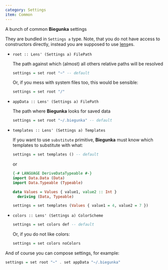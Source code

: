 ```yaml
---
category: Settings
item: Common
---
```


A bunch of common __Biegunka__ settings

They are bundled in `Settings a` type. Note, that you do not have
access to constructors directly, instead you are supposed
to use [lens][0]es.

  * `root :: Lens' (Settings a) FilePath`

    The path against which (almost) all others relative paths will be resolved

    ```haskell
    settings = set root "~" -- default
    ```

	Or, if you mess with system files too, this would be sensible:

    ```haskell
    settings = set root "/"
    ```

  * `appData :: Lens' (Settings a) FilePath`

    The path where __Biegunka__ looks for saved data

    ```haskell
    settings = set root "~/.biegunka" -- default
    ```

  * `templates :: Lens' (Settings a) Templates   `

      If you want to use `substitute` primitive, __Biegunka__ must know
    which templates to substitute with what:

    ```haskell
    settings = set templates () -- default
    ```

    or

    ```haskell
    {-# LANGUAGE DeriveDataTypeable #-}
    import Data.Data (Data)
    import Data.Typeable (Typeable)

    data Values = Values { value1, value2 :: Int }
      deriving (Data, Typeable)

    settings = set templates (Values { value1 = 4, value2 = 7 })
    ```

  * `colors :: Lens' (Settings a) ColorScheme`

    ```haskell
    settings = set colors def -- default
    ```

	Or, if you do not like colors:

    ```haskell
    settings = set colors noColors
    ```

And of course you can compose settings, for example:

```haskell
settings = set root "~" . set appData "~/.biegunka"
```

  [0]: https://github.com/ekmett/lens
